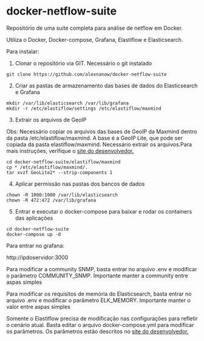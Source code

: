 # docker-netflow-suite
Repositório de uma suite completa para análise de netflow em Docker.

Utiliza o Docker, Docker-compose, Grafana, Elastiflow e Elasticsearch.

Para instalar:

1. Clonar o repositório via GIT. Necessário o git instalado

```
git clone https://github.com/alexnanow/docker-netflow-suite
```

2. Criar as pastas de armazenamento das bases de dados do Elasticsearch e Grafana

```
mkdir /var/lib/elasticsearch /var/lib/grafana 
mkdir -r /etc/elastiflow/settings /etc/elastiflow/maxmind
```

3. Extrair os arquivos de GeoIP

Obs: Necessário copiar os arquivos das bases de GeoIP da Maxmind dentro da pasta /etc/elastiflow/maxmind. A base é a GeoIP Lite, que pode ser copiada da pasta elastiflow/maxmind. Necessário extrair os arquivos.Para mais instruções, verifique o [site do desenvolvedor.](https://docs.elastiflow.com)

```
cd docker-netflow-suite/elastiflow/maxmind
cp * /etc/elastiflow/maxmind/.
tar xvzf GeoLite2* --strip-components 1
```

4. Aplicar permissão nas pastas dos bancos de dados

```
chown -R 1000:1000 /var/lib/elasticsearch
chown -R 472:472 /var/lib/grafana 
```

5. Entrar e executar o docker-compose para baixar e rodar os containers das aplicações

```
cd docker-netflow-suite
docker-compose up -d
```

Para entrar no grafana:

http://ipdoservidor:3000


Para modificar a community SNMP, basta entrar no arquivo .env e modificar o parâmetro COMMUNITY_SNMP. Importante manter a community entre aspas simples

Para modificar os requisitos de memória do Elasticsearch, basta entrar no arquivo .env e modificar o parâmetro ELK_MEMORY. Importante manter o valor entre aspas simples

Somente o Elastiflow precisa de modificação nas configurações para refletir o cenário atual. Basta editar o arquivo docker-compose.yml para modificar os parâmetros. Os parâmetros estão descritos no [site do desenvolvedor.](https://docs.elastiflow.com/docs/config_ref)